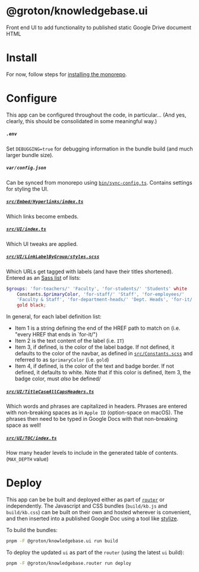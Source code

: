 # @groton/knowledgebase.ui

Front end UI to add functionality to published static Google Drive document HTML

# Install

For now, follow steps for [installing the monorepo]('../..#install').

# Configure

This app can be configured throughout the code, in particular... (And yes, clearly, this should be consolidated in some meaningful way.)

##### `.env`

Set `DEBUGGING=true` for debugging information in the bundle build (and much larger bundle size).

##### `var/config.json`

Can be synced from monorepo using [`bin/sync-config.ts`](./bin/sync-config.ts). Contains settings for styling the UI.

##### [`src/Embed/Hyperlinks/index.ts`](./src/Embed/Hyperlinks/index.ts)

Which links become embeds.

##### [`src/UI/index.ts`](./src/UI/index.ts)

Which UI tweaks are applied.

##### [`src/UI/LinkLabelByGroup/styles.scss`](./src/UI/LinkLabelByGroup/styles.scss)

Which URLs get tagged with labels (and have their titles shortened). Entered as an [Sass list](https://sass-lang.com/documentation/values/lists/) of lists:

```scss
$groups: 'for-teachers/' 'Faculty', 'for-students/' 'Students' white
    Constants.$primaryColor, 'for-staff/' 'Staff', 'for-employees/'
    'Faculty & Staff', 'for-department-heads/' 'Dept. Heads', 'for-it/' 'IT'
    gold black;
```

In general, for each label definition list:

- Item 1 is a string defining the end of the HREF path to match on (i.e. "every HREF that ends in `for-it/")
- Item 2 is the text content of the label (i.e. `IT`)
- Item 3, if defined, is the color of the label badge. If not defined, it defaults to the color of the navbar, as defined in [`src/Constants.scss`](./src/Constants.scss) and referred to as `$primaryColor` (i.e. `gold`)
- Item 4, if defined, is the color of the text and badge border. If not defined, it defaults to white. Note that if this color is defined, Item 3, the badge color, must _also_ be defined/

##### [`src/UI/TitleCaseAllCapsHeaders.ts`](./src/UI/TitleCaseAllCapsHeaders.ts)

Which words and phrases are capitalized in headers. Phrases are entered with non-breaking spaces as in `Apple ID` (option-space on macOS). The phrases then need to be typed in Google Docs with that non-breaking space as well!

##### [`src/UI/TOC/index.ts`](./src/UI/TOC/index.ts)

How many header levels to include in the generated table of contents. (`MAX_DEPTH` value)

# Deploy

This app can be be built and deployed either as part of [`router`]('../router#deploy') or independently. The Javascript and CSS bundles (`build/kb.js` and `build/kb.css`) can be built on their own and hosted wherever is convenient, and then inserted into a published Google Doc using a tool like [stylize](https://github.com/battis/stylize).

To build the bundles:

```sh
pnpm -F @groton/knowledgebase.ui run build
```

To deploy the updated `ui` as part of the `router` (using the latest `ui` build):

```sh
pnpm -F @groton/knowledgebase.router run deploy
```
